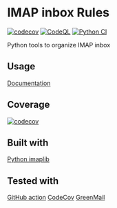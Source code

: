 # IMAP inbox Rules

[![codecov](https://codecov.io/gh/Lunik/imap_inbox_rules/branch/master/graph/badge.svg?token=1OBCJMJ3IY)](https://codecov.io/gh/Lunik/imap_inbox_rules)
[![CodeQL](https://github.com/Lunik/imap_inbox_rules/actions/workflows/codeql-analysis.yml/badge.svg?branch=master)](https://github.com/Lunik/imap_inbox_rules/actions/workflows/codeql-analysis.yml)
[![Python CI](https://github.com/Lunik/imap_inbox_rules/actions/workflows/python-ci.yml/badge.svg?branch=master)](https://github.com/Lunik/imap_inbox_rules/actions/workflows/python-ci.yml)

Python tools to organize IMAP inbox

## Usage

[Documentation](documentation/)

## Coverage

[![codecov](https://codecov.io/gh/Lunik/imap_inbox_rules/branch/master/graphs/tree.svg?token=1OBCJMJ3IY)](https://codecov.io/gh/Lunik/imap_inbox_rules/branch/master)

## Built with

[Python imaplib](https://docs.python.org/3/library/imaplib.html)

## Tested with

[GitHub action](https://fr.github.com/features/actions)
[CodeCov](https://codecov.io)
[GreenMail](https://greenmail-mail-test.github.io/greenmail)